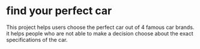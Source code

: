 
# find your perfect car


This project helps users choose the perfect car out of 4 famous car brands. it helps people who are not able to make a decision choose about the exact specifications of the car.

